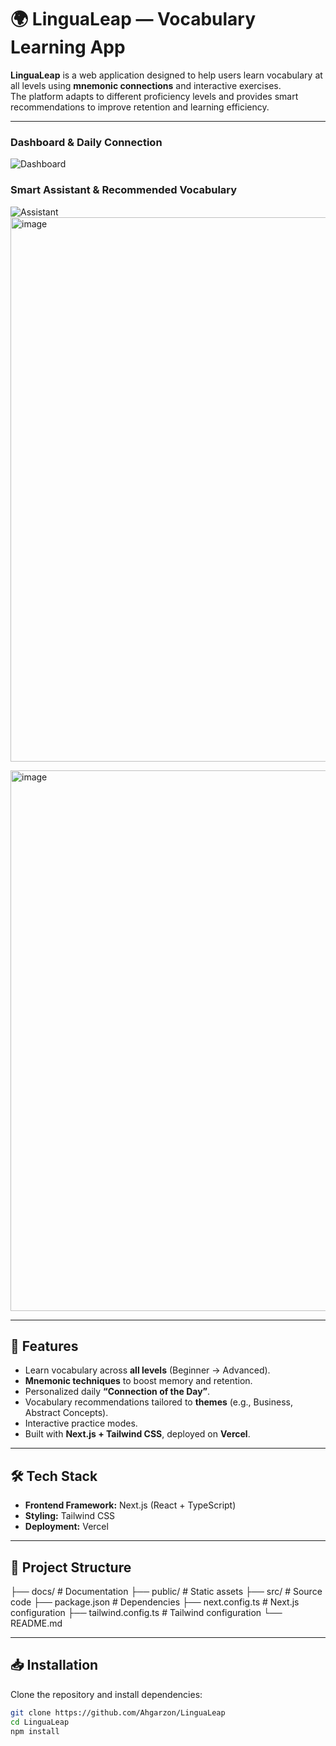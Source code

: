 # 🌍 LinguaLeap — Vocabulary Learning App

**LinguaLeap** is a web application designed to help users learn vocabulary at all levels using **mnemonic connections** and interactive exercises.  
The platform adapts to different proficiency levels and provides smart recommendations to improve retention and learning efficiency.  

---


### Dashboard & Daily Connection
![Dashboard](assets/dashboard.png)

### Smart Assistant & Recommended Vocabulary
![Assistant](assets/assistant.png)
<img width="1899" height="871" alt="image" src="https://github.com/user-attachments/assets/64bf5835-6624-410b-ae03-d776446bfc29" />

<img width="1903" height="865" alt="image" src="https://github.com/user-attachments/assets/c2f64df0-39fe-4996-a70f-aa28a4e01ef5" />

---

## 🚀 Features
- Learn vocabulary across **all levels** (Beginner → Advanced).  
- **Mnemonic techniques** to boost memory and retention.  
- Personalized daily **“Connection of the Day”**.  
- Vocabulary recommendations tailored to **themes** (e.g., Business, Abstract Concepts).  
- Interactive practice modes.  
- Built with **Next.js + Tailwind CSS**, deployed on **Vercel**.

---

## 🛠️ Tech Stack
- **Frontend Framework:** Next.js (React + TypeScript)  
- **Styling:** Tailwind CSS  
- **Deployment:** Vercel  

---

## 📂 Project Structure
├── docs/ # Documentation
├── public/ # Static assets
├── src/ # Source code
├── package.json # Dependencies
├── next.config.ts # Next.js configuration
├── tailwind.config.ts # Tailwind configuration
└── README.md

---

## 📥 Installation
Clone the repository and install dependencies:
```bash
git clone https://github.com/Ahgarzon/LinguaLeap
cd LinguaLeap
npm install
